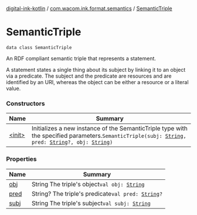 [digital-ink-kotlin](../../index.md) / [com.wacom.ink.format.semantics](../index.md) / [SemanticTriple](./index.md)

# SemanticTriple

`data class SemanticTriple`

An RDF compliant semantic triple that represents a statement.

A statement states a single thing about its subject by linking it to an object via a predicate.
The subject and the predicate are resources and are identified by an URI,
whereas the object can be either a resource or a literal value.

### Constructors

| Name | Summary |
|---|---|
| [&lt;init&gt;](-init-.md) | Initializes a new instance of the SemanticTriple type with the specified parameters.`SemanticTriple(subj: `[`String`](https://kotlinlang.org/api/latest/jvm/stdlib/kotlin/-string/index.html)`, pred: `[`String`](https://kotlinlang.org/api/latest/jvm/stdlib/kotlin/-string/index.html)`?, obj: `[`String`](https://kotlinlang.org/api/latest/jvm/stdlib/kotlin/-string/index.html)`)` |

### Properties

| Name | Summary |
|---|---|
| [obj](obj.md) | String The triple's object`val obj: `[`String`](https://kotlinlang.org/api/latest/jvm/stdlib/kotlin/-string/index.html) |
| [pred](pred.md) | String? The triple's predicate`val pred: `[`String`](https://kotlinlang.org/api/latest/jvm/stdlib/kotlin/-string/index.html)`?` |
| [subj](subj.md) | String The triple's subject`val subj: `[`String`](https://kotlinlang.org/api/latest/jvm/stdlib/kotlin/-string/index.html) |
